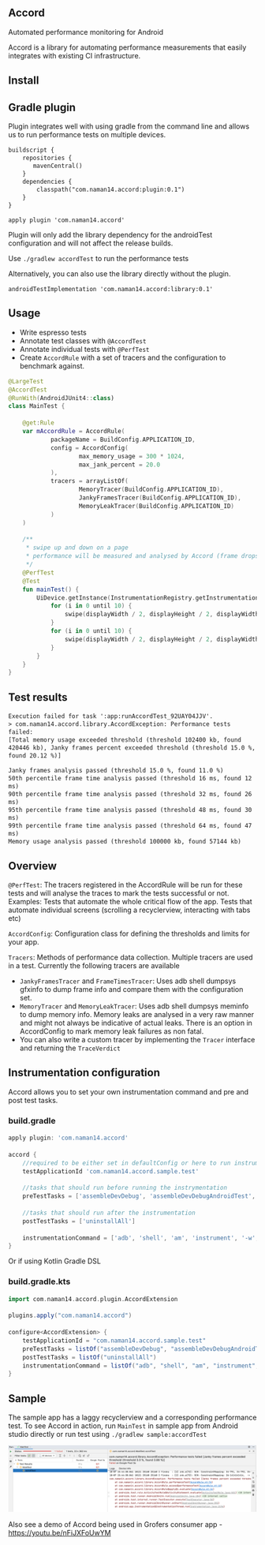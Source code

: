## Accord

Automated performance monitoring for Android

Accord is a library for automating performance measurements that easily integrates with existing CI infrastructure.

## Install

## Gradle plugin

Plugin integrates well with using gradle from the command line and allows us to run performance tests on multiple devices.

```
buildscript {
    repositories {
       mavenCentral()
    }
    dependencies {
        classpath("com.naman14.accord:plugin:0.1")
    }
}
```
```
apply plugin 'com.naman14.accord'
```

Plugin will only add the library dependency for the androidTest configuration and will not affect the release builds.

 Use `./gradlew accordTest` to run the performance tests

Alternatively, you can also use the library directly without the plugin.

```
androidTestImplementation 'com.naman14.accord:library:0.1'
```

## Usage

- Write espresso tests 
- Annotate test classes with `@AccordTest`
- Annotate individual tests with `@PerfTest`
- Create `AccordRule` with a set of tracers and the configuration to benchmark against.

```kotlin
@LargeTest
@AccordTest
@RunWith(AndroidJUnit4::class)
class MainTest {

    @get:Rule
    var mAccordRule = AccordRule(
            packageName = BuildConfig.APPLICATION_ID,
            config = AccordConfig(
                    max_memory_usage = 300 * 1024,
                    max_jank_percent = 20.0
            ),
            tracers = arrayListOf(
                    MemoryTracer(BuildConfig.APPLICATION_ID),
                    JankyFramesTracer(BuildConfig.APPLICATION_ID),
                    MemoryLeakTracer(BuildConfig.APPLICATION_ID)
            )
    )

    /**
     * swipe up and down on a page
     * performance will be measured and analysed by Accord (frame drops, frame times, memory...)
     */
    @PerfTest
    @Test
    fun mainTest() {
        UiDevice.getInstance(InstrumentationRegistry.getInstrumentation()).apply {
            for (i in 0 until 10) {
                swipe(displayWidth / 2, displayHeight / 2, displayWidth / 2, displayHeight / 2 - 2000, 30)
            }
            for (i in 0 until 10) {
                swipe(displayWidth / 2, displayHeight / 2, displayWidth / 2, displayHeight / 2 + 2000, 30)
            }
        }
    }
}
```

## Test results

```
Execution failed for task ':app:runAccordTest_92UAY04JJV'.
> com.naman14.accord.library.AccordException: Performance tests failed:
[Total memory usage exceeded threshold (threshold 102400 kb, found 420446 kb), Janky frames percent exceeded threshold (threshold 15.0 %, found 20.12 %)]
```

```
Janky frames analysis passed (threshold 15.0 %, found 11.0 %)
50th percentile frame time analysis passed (threshold 16 ms, found 12 ms)
90th percentile frame time analysis passed (threshold 32 ms, found 26 ms)
95th percentile frame time analysis passed (threshold 48 ms, found 30 ms)
99th percentile frame time analysis passed (threshold 64 ms, found 47 ms)
Memory usage analysis passed (threshold 100000 kb, found 57144 kb)
```

## Overview

`@PerfTest`: The tracers registered in the AccordRule will be run for these tests and will analyse the traces to mark the tests successful or not. Examples: Tests that automate the whole critical flow of the app. Tests that automate individual screens (scrolling a recyclerview, interacting with tabs etc)

`AccordConfig`: Configuration class for defining the thresholds and limits for your app. 

`Tracers`: Methods of performance data collection. Multiple tracers are used in a test. Currently the following tracers are available 
- `JankyFramesTracer` and `FrameTimesTracer`: Uses adb shell dumpsys gfxinfo to dump frame info and compare them with the configuration set.
- `MemoryTracer` and `MemoryLeakTracer`: Uses adb shell dumpsys meminfo to dump memory info. Memory leaks are analysed in a very raw manner and might not always be indicative of actual leaks. There is an option in AccordConfig to mark memory leak failures as non fatal.
- You can also write a custom tracer by implementing the `Tracer` interface and returning the `TraceVerdict`

## Instrumentation configuration

Accord allows you to set your own instrumentation command and pre and post test tasks.

### build.gradle
```groovy
apply plugin: 'com.naman14.accord'

accord {
    //required to be either set in defaultConfig or here to run instrumentation
    testApplicationId 'com.naman14.accord.sample.test'

    //tasks that should run before running the instrymentation
    preTestTasks = ['assembleDevDebug', 'assembleDevDebugAndroidTest', 'installDevDebug', 'installDevDebugAndroidTest']

    //tasks that should run after the instrumentation
    postTestTasks = ['uninstallAll']

    instrumentationCommand = ['adb', 'shell', 'am', 'instrument', '-w', '-e', ...]
}
```


Or if using Kotlin Gradle DSL
### build.gradle.kts
```groovy
import com.naman14.accord.plugin.AccordExtension

plugins.apply("com.naman14.accord")

configure<AccordExtension> {
    testApplicationId = "com.naman14.accord.sample.test"
    preTestTasks = listOf("assembleDevDebug", "assembleDevDebugAndroidTest", "installDevDebug", "installDevDebugAndroidTest")
    postTestTasks = listOf("uninstallAll")
    instrumentationCommand = listOf("adb", "shell", "am", "instrument", "-w", "-e", ...)
}
```

## Sample

The sample app has a laggy recyclerview and a corresponding performance test. To see Accord in action, run `MainTest` in sample app from Android studio directly or run test using `./gradlew sample:accordTest`

<img src="https://raw.githubusercontent.com/naman14/Accord/master/screen_sample_test.png">

Also see a demo of Accord being used in Grofers consumer app - https://youtu.be/nFiJXFoUwYM